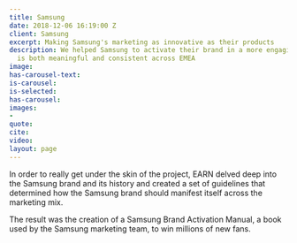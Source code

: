 ```yaml
---
title: Samsung
date: 2018-12-06 16:19:00 Z
client: Samsung
excerpt: Making Samsung's marketing as innovative as their products
description: We helped Samsung to activate their brand in a more engaging way that
  is both meaningful and consistent across EMEA
image: 
has-carousel-text: 
is-carousel: 
is-selected: 
has-carousel: 
images:
- 
quote: 
cite: 
video: 
layout: page
---
```


In order to really get under the skin of the project, EARN delved deep into the Samsung brand and its history and created a set of guidelines that determined how the Samsung brand should manifest itself across the marketing mix.

The result was the creation of a Samsung Brand Activation Manual, a book used by the Samsung marketing team, to win millions of new fans.